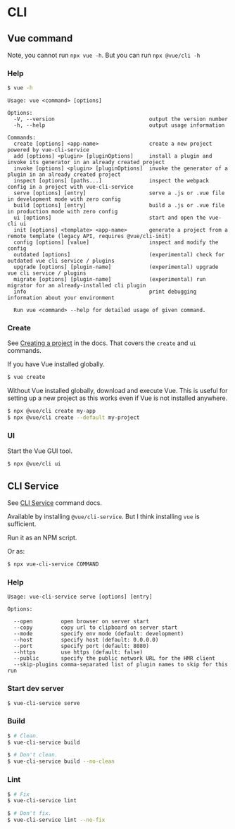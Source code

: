 # CLI


## Vue command

Note, you cannot run `npx vue -h`. But you can run `npx @vue/cli -h`

### Help

```sh
$ vue -h
```
```
Usage: vue <command> [options]

Options:
  -V, --version                              output the version number
  -h, --help                                 output usage information

Commands:
  create [options] <app-name>                create a new project powered by vue-cli-service
  add [options] <plugin> [pluginOptions]     install a plugin and invoke its generator in an already created project
  invoke [options] <plugin> [pluginOptions]  invoke the generator of a plugin in an already created project
  inspect [options] [paths...]               inspect the webpack config in a project with vue-cli-service
  serve [options] [entry]                    serve a .js or .vue file in development mode with zero config
  build [options] [entry]                    build a .js or .vue file in production mode with zero config
  ui [options]                               start and open the vue-cli ui
  init [options] <template> <app-name>       generate a project from a remote template (legacy API, requires @vue/cli-init)
  config [options] [value]                   inspect and modify the config
  outdated [options]                         (experimental) check for outdated vue cli service / plugins
  upgrade [options] [plugin-name]            (experimental) upgrade vue cli service / plugins
  migrate [options] [plugin-name]            (experimental) run migrator for an already-installed cli plugin
  info                                       print debugging information about your environment

  Run vue <command> --help for detailed usage of given command.
```

### Create

See [Creating a project](https://cli.vuejs.org/guide/creating-a-project.html) in the docs. That covers the `create` and `ui` commands.

If you have Vue installed globally.

```sh
$ vue create
```

Without Vue installed globally, download and execute Vue. This is useful for setting up a new project as this works even if Vue is not installed anywhere.

```sh
$ npx @vue/cli create my-app
$ npx @vue/cli create --default my-project
```

### UI

Start the Vue GUI tool.

```sh
$ npx @vue/cli ui
```

## CLI Service

See [CLI Service](https://cli.vuejs.org/guide/cli-service.html) command docs.

Available by installing `@vue/cli-service`. But I think installing `vue` is sufficient.

Run it as an NPM script.

Or as:

```sh
$ npx vue-cli-service COMMAND
```

### Help

```
Usage: vue-cli-service serve [options] [entry]

Options:

  --open         open browser on server start
  --copy         copy url to clipboard on server start
  --mode         specify env mode (default: development)
  --host         specify host (default: 0.0.0.0)
  --port         specify port (default: 8080)
  --https        use https (default: false)
  --public       specify the public network URL for the HMR client
  --skip-plugins comma-separated list of plugin names to skip for this run
```

### Start dev server

```sh
$ vue-cli-service serve
```

### Build

```sh
$ # Clean.
$ vue-cli-service build

$ # Don't clean.
$ vue-cli-service build --no-clean
```

### Lint

```sh
$ # Fix
$ vue-cli-service lint

$ # Don't fix.
$ vue-cli-service lint --no-fix
```
